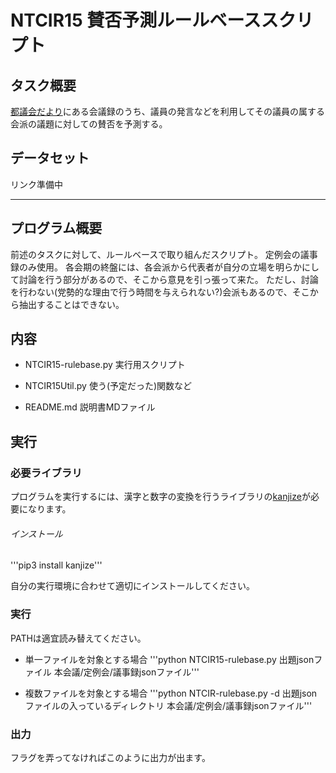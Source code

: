 # NTCIR15 賛否予測ルールベーススクリプト

## タスク概要

[都議会だより](https://www.gikai.metro.tokyo.jp/newsletter/)にある会議録のうち、議員の発言などを利用してその議員の属する会派の議題に対しての賛否を予測する。

## データセット

リンク準備中

*****

## プログラム概要

前述のタスクに対して、ルールベースで取り組んだスクリプト。
定例会の議事録のみ使用。
各会期の終盤には、各会派から代表者が自分の立場を明らかにして討論を行う部分があるので、そこから意見を引っ張って来た。
ただし、討論を行わない(党勢的な理由で行う時間を与えられない?)会派もあるので、そこから抽出することはできない。

## 内容

- NTCIR15-rulebase.py
実行用スクリプト

- NTCIR15Util.py
使う(予定だった)関数など

- README.md
説明書MDファイル

## 実行

### 必要ライブラリ

プログラムを実行するには、漢字と数字の変換を行うライブラリの[kanjize](https://github.com/delta114514/Kanjize)が必要になります。

###### インストール
'''pip3 install kanjize'''

自分の実行環境に合わせて適切にインストールしてください。

### 実行
PATHは適宜読み替えてください。

- 単一ファイルを対象とする場合
'''python NTCIR15-rulebase.py 出題jsonファイル 本会議/定例会/議事録jsonファイル'''

- 複数ファイルを対象とする場合
'''python NTCIR-rulebase.py -d 出題jsonファイルの入っているディレクトリ 本会議/定例会/議事録jsonファイル'''

### 出力

フラグを弄ってなければこのように出力が出ます。





